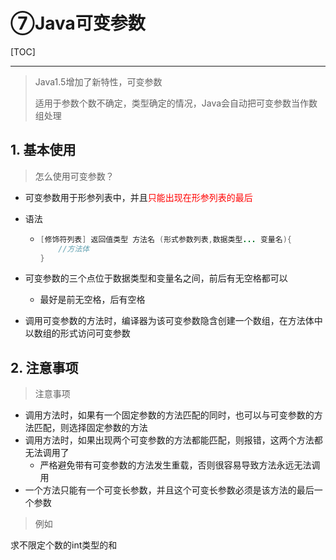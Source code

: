 # ⑦Java可变参数

[TOC]

----



> Java1.5增加了新特性，可变参数
>
> 适用于参数个数不确定，类型确定的情况，Java会自动把可变参数当作数组处理

## 1. 基本使用

> 怎么使用可变参数？

- 可变参数用于形参列表中，并且<font color=red>只能出现在形参列表的最后</font>

- 语法

  - ```java
    [修饰符列表] 返回值类型 方法名 (形式参数列表,数据类型... 变量名){
    	//方法体
    }
    ```

- 可变参数的三个点位于数据类型和变量名之间，前后有无空格都可以

  - 最好是前无空格，后有空格

- 调用可变参数的方法时，编译器为该可变参数隐含创建一个数组，在方法体中以数组的形式访问可变参数



## 2. 注意事项

> 注意事项

- 调用方法时，如果有一个固定参数的方法匹配的同时，也可以与可变参数的方法匹配，则选择固定参数的方法
- 调用方法时，如果出现两个可变参数的方法都能匹配，则报错，这两个方法都无法调用了
  - 严格避免带有可变参数的方法发生重载，否则很容易导致方法永远无法调用
- 一个方法只能有一个可变长参数，并且这个可变长参数必须是该方法的最后一个参数





> 例如

求不限定个数的int类型的和